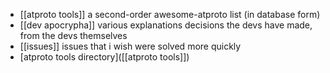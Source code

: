 - [[atproto tools]] a second-order awesome-atproto list (in database form)
- [[dev apocrypha]] various explanations decisions the devs have made, from the devs themselves
- [[issues]] issues that i wish were solved more quickly
- [atproto tools directory]([[atproto tools]])